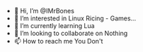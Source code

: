 - 👋 Hi, I’m @IMrBones
- 👀 I’m interested in Linux Ricing - Games...
- 🌱 I’m currently learning Lua
- 💞️ I’m looking to collaborate on Nothing
- 📫 How to reach me You Don't

<!---
IMrBones/IMrBones is a ✨ special ✨ repository because its `README.md` (this file) appears on your GitHub profile.
You can click the Preview link to take a look at your changes.
--->
